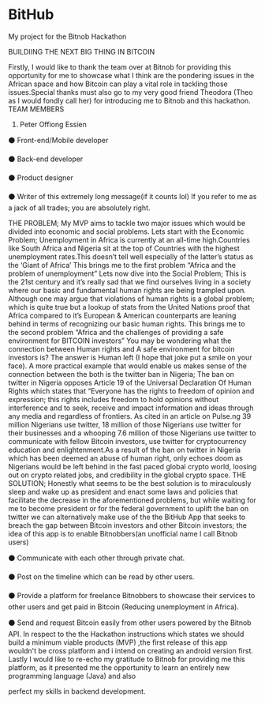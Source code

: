 # BitHub
My project for the Bitnob Hackathon

BUILDIING THE NEXT BIG THING IN BITCOIN

Firstly, I would like to thank the team over at Bitnob for 
providing this opportunity for me to showcase what I think are 
the pondering issues in the African space and how Bitcoin can 
play a vital role in tackling those issues.Special thanks must also 
go to my very good friend Theodora (Theo as I would fondly call 
her) for introducing me to Bitnob and this hackathon.
TEAM MEMBERS
1. Peter Offiong Essien 

⚫ Front-end/Mobile developer

⚫ Back-end developer

⚫ Product designer

⚫ Writer of this extremely long message(if it counts lol) 
If you refer to me as a jack of all trades; you are absolutely right.

THE PROBLEM;
My MVP aims to tackle two major issues which would be 
divided into economic and social problems.
Lets start with the Economic Problem;
Unemployment in Africa is currently at an all-time 
high.Countries like South Africa and Nigeria sit at the top of
Countries with the highest unemployment rates.This doesn’t 
tell well especially of the latter’s status as the ‘Giant of Africa’ 
This brings me to the first problem “Africa and the problem of 
unemployment”
Lets now dive into the Social Problem;
This is the 21st century and it’s really sad that we find 
ourselves living in a society where our basic and fundamental 
human rights are being trampled upon. Although one may 
argue that violations of human rights is a global problem; which 
is quite true but a lookup of stats from the United Nations 
proof that Africa compared to it’s European & American 
counterparts are leaning behind in terms of recognizing our 
basic human rights.
This brings me to the second problem “Africa and the 
challenges of providing a safe environment for BITCOIN 
investors” 
You may be wondering what the connection between Human 
rights and A safe environment for bitcoin investors is? The 
answer is Human left (I hope that joke put a smile on your face).
A more practical example that would enable us makes sense of 
the connection between the both is the twitter ban in Nigeria;
The ban on twitter in Nigeria opposes Article 19 of the 
Universal Declaration Of Human Rights which states that 
“Everyone has the rights to freedom of opinion and 
expression; this rights includes freedom to hold opinions 
without interference and to seek, receive and impact 
information and ideas through any media and regardless of 
frontiers.
As cited in an article on Pulse.ng 39 million Nigerians use twitter, 
18 million of those Nigerians use twitter for their businesses and 
a whooping 7.6 million of those Nigerians use twitter to 
communicate with fellow Bitcoin investors, use twitter for 
cryptocurrency education and enlightenment.As a result of the 
ban on twitter in Nigeria which has been deemed an abuse of human right, only echoes doom as Nigerians would be left 
behind in the fast paced global crypto world, loosing out on 
crypto related jobs, and credibility in the global crypto space. 
THE SOLUTION;
Honestly what seems to be the best solution is to miraculously 
sleep and wake up as president and enact some laws and 
policies that facilitate the decrease in the aforementioned 
problems, but while waiting for me to become president or for 
the federal government to uplift the ban on twitter we can 
alternatively make use of the the BitHub App that seeks to 
breach the gap between Bitcoin investors and other Bitcoin 
investors; the idea of this app is to enable Bitnobbers(an
unofficial name I call Bitnob users) 

⚫ Communicate with each other through private chat.

⚫ Post on the timeline which can be read by other users.

⚫ Provide a platform for freelance Bitnobbers to showcase 
their services to other users and get paid in Bitcoin
(Reducing unemployment in Africa).

⚫ Send and request Bitcoin easily from other users powered 
by the Bitnob API.
In respect to the the Hackathon instructions which states we 
should build a minimum viable products (MVP) ,the first release 
of this app wouldn't be cross platform and i intend on creating 
an android version first.
Lastly I would like to re-echo my gratitude to Bitnob for 
providing me this platform, as it presented me the opportunity to learn an entirely new programming language (Java) and also

perfect my skills in backend development. 
